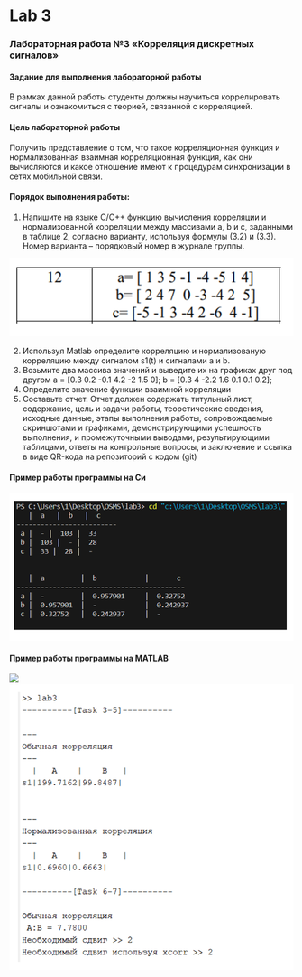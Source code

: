 # Lab 3
### Лабораторная работа №3 «Корреляция дискретных сигналов» 
#### Задание для выполнения лабораторной работы
В рамках данной работы студенты должны научиться коррелировать сигналы и ознакомиться с теорией, связанной с корреляцией. 
#### Цель лабораторной работы
Получить представление о том, что такое корреляционная функция и нормализованная взаимная корреляционная функция, как они вычисляются и какое отношение имеют к процедурам синхронизации в сетях мобильной связи.      
#### Порядок выполнения работы:
1. Напишите на языке C/C++ функцию вычисления корреляции и нормализованной корреляции между массивами a, b и с, заданными в таблице 2, согласно варианту, используя формулы (3.2) и (3.3). Номер варианта – порядковый номер в журнале группы.

<img src="img1.PNG">

2. Используя Matlab определите корреляцию и нормализованую корреляцию между сигналом s1(t) и сигналами a и b.  
3. Возьмите два массива значений и выведите их на графиках друг под другом  a = [0.3 0.2 -0.1 4.2 -2 1.5 0];  b = [0.3 4 -2.2 1.6 0.1 0.1 0.2];  
4. Определите значение функции взаимной корреляции 
5. Составьте отчет. Отчет должен содержать титульный лист,
содержание, цель и задачи работы, теоретические сведения, исходные
данные, этапы выполнения работы, сопровождаемые скриншотами и
графиками, демонстрирующими успешность выполнения, и
промежуточными выводами, результирующими таблицами, ответы на
контрольные вопросы, и заключение и ссылка в виде QR-кода на
репозиторий с кодом (git)


#### Пример работы программы на Си
<img src="img2.png">

#### Пример работы программы на MATLAB
<img src="img3.pngs">

<img src="img4.png">
